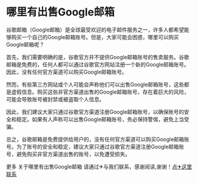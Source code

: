 # 哪里有出售Google邮箱

谷歌邮箱（Google邮箱）是全球最受欢迎的电子邮件服务之一，许多人都希望能够购买一个自己的Google邮箱账号。但是，大家可能会困惑，哪里可以购买Google邮箱呢？

首先，我们需要明确的是，谷歌官方并不提供Google邮箱账号的售卖服务。谷歌邮箱是免费的，任何人都可以通过谷歌官方网站注册一个新的Google邮箱账号。因此，没有任何官方渠道可以购买Google邮箱账号。

然而，有些第三方网站或个人可能会声称他们可以出售Google邮箱账号，这些都是虚假信息。购买这些非官方渠道出售的Google邮箱账号，存在着巨大的风险，可能会导致账号被封禁或被盗取个人信息。

因此，我们建议大家只通过谷歌官方渠道注册Google邮箱账号，以确保账号的安全和稳定。如果有人声称可以出售Google邮箱账号，务必保持警惕，避免上当受骗。

总之，谷歌邮箱是免费提供给用户的，没有任何官方渠道可以购买Google邮箱账号。为了账号的安全和稳定，建议大家只通过谷歌官方渠道注册Google邮箱账号，避免购买非官方渠道出售的账号，以免遭受损失。

更多 关于哪里有出售Google邮箱 请通过✈与我们联系，感谢阅读,谢谢！[点✈这里联系](https://abc.k02.cc)